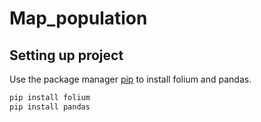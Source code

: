 # Map_population

## Setting up project

Use the package manager [pip](https://pip.pypa.io/en/stable/) to install folium and pandas.

```bash
pip install folium
pip install pandas
```
